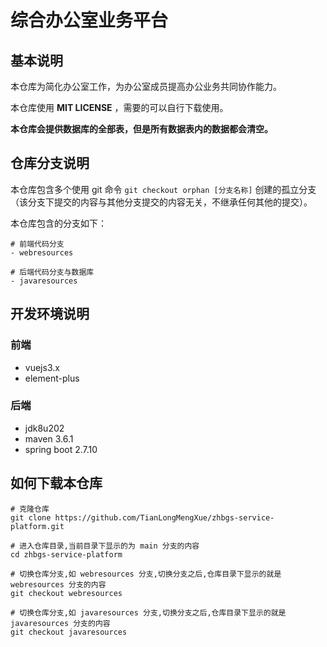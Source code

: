 # 综合办公室业务平台

## 基本说明

本仓库为简化办公室工作，为办公室成员提高办公业务共同协作能力。

本仓库使用 **MIT LICENSE** ，需要的可以自行下载使用。

**本仓库会提供数据库的全部表，但是所有数据表内的数据都会清空。**

## 仓库分支说明

本仓库包含多个使用 git 命令 `git checkout orphan [分支名称]` 创建的孤立分支（该分支下提交的内容与其他分支提交的内容无关，不继承任何其他的提交）。

本仓库包含的分支如下：

```shell
# 前端代码分支
- webresources

# 后端代码分支与数据库
- javaresources
```

## 开发环境说明

### 前端

-   vuejs3.x
-   element-plus

### 后端

-   jdk8u202
-   maven 3.6.1
-   spring boot 2.7.10

## 如何下载本仓库

```shell
# 克隆仓库
git clone https://github.com/TianLongMengXue/zhbgs-service-platform.git

# 进入仓库目录,当前目录下显示的为 main 分支的内容
cd zhbgs-service-platform

# 切换仓库分支,如 webresources 分支,切换分支之后,仓库目录下显示的就是 webresources 分支的内容
git checkout webresources

# 切换仓库分支,如 javaresources 分支,切换分支之后,仓库目录下显示的就是 javaresources 分支的内容
git checkout javaresources
```

